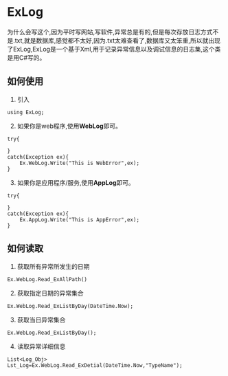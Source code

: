 # ExLog
为什么会写这个,因为平时写网站,写软件,异常总是有的,但是每次存放日志方式不是.txt,就是数据库,感觉都不太好,因为.txt太难查看了,数据库又太笨重,所以就出现了ExLog,ExLog是一个基于Xml,用于记录异常信息以及调试信息的日志集,这个类是用C#写的。

## 如何使用
1. 引入
```
using ExLog;
```
2. 如果你是web程序,使用**WebLog**即可。
```
try{
    
}
catch(Exception ex){
    Ex.WebLog.Write("This is WebError",ex);
}
```

3. 如果你是应用程序/服务,使用**AppLog**即可。
```
try{
    
}
catch(Exception ex){
    Ex.AppLog.Write("This is AppError",ex);
}
```
## 如何读取
1. 获取所有异常所发生的日期
```
Ex.WebLog.Read_ExAllPath()
```
2. 获取指定日期的异常集合
```
Ex.WebLog.Read_ExListByDay(DateTime.Now);
```
3. 获取当日异常集合
```
Ex.WebLog.Read_ExListByDay();
```
4. 读取异常详细信息
```
List<Log_Obj> Lst_Log=Ex.WebLog.Read_ExDetial(DateTime.Now,"TypeName");
```

